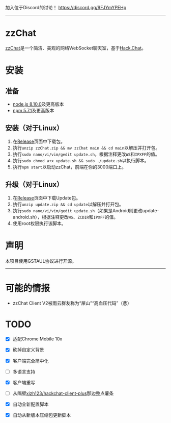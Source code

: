加入位于Discord的讨论！
https://discord.gg/9FJYmYPEHp

---

# zzChat

[zzChat](https://zzchat.eu.org)是一个简洁、美观的网络WebSocket聊天室，基于[Hack.Chat](https://github.com/hack-chat/main)。

# 安装

## 准备

- [node.js 8.10.0](https://nodejs.org/en/download/package-manager/)及更高版本
- [npm 5.7.1](https://nodejs.org/en/download/package-manager/)及更高版本

## 安装（对于Linux）

1. 在[Release](https://github.com/zzChumo/zzChat-All/releases/tag/Release)页面中下载包。
2. 执行`unzip zzChat.zip && mv zzChat main && cd main`以解压并打开包。
8. 执行`sudo nano/vi/vim/gedit update.sh`，根据注释更改`WS`和`IPXFF`的值。
4. 执行`sudo chmod a+x update.sh && sudo ./update.sh`以执行脚本。
9. 执行`npm start`以启动zzChat，前端在你的3000端口上。

## 升级（对于Linux）
1. 在[Release](https://github.com/zzChumo/zzChat-All/releases/tag/Release)页面中下载Update包。
2. 执行`unzip update.zip && cd update`以解压并打开包。
3. 执行`sudo nano/vi/vim/gedit update.sh`（如果是Android则更改update-android.sh），根据注释更改`WS`、`ZCDIR`和`IPXFF`的值。
4. 使用root权限执行该脚本。

# 声明

本项目使用GSTAUL协议进行开源。

---

# 可能的情报

- zzChat Client V2被雨云群友称为“屎山”“高血压代码”（悲）

# TODO

- [x] 适配Chrome Mobile 10x
- [x] 砍掉自定义背景
- [x] 客户端完全简中化
- [ ] 多语言支持
- [x] 客户端重写
- [ ] 从隔壁[xjzh123/hackchat-client-plus](https://github.com/xjzh123/hackchat-client-plus)那边整点薯条
- [x] 自动全新配置脚本
- [x] 自动从新版本压缩包更新脚本

